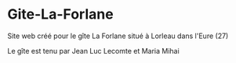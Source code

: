 # Gite-La-Forlane
Site web créé pour le gîte La Forlane situé à Lorleau dans l'Eure (27)

Le gîte est tenu par Jean Luc Lecomte et Maria Mihai
